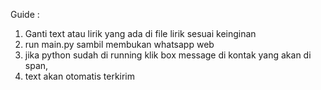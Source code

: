 Guide :

1. Ganti text atau lirik yang ada di file lirik sesuai keinginan
2. run main.py sambil membukan whatsapp web
3. jika python sudah di running klik box message di kontak yang akan di span,
4. text akan otomatis terkirim